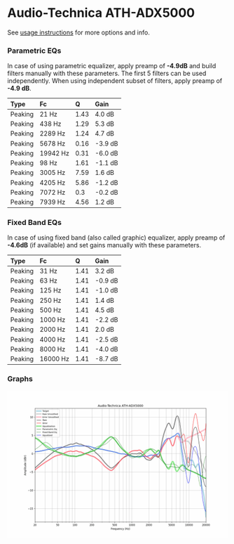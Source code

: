 # Audio-Technica ATH-ADX5000
See [usage instructions](https://github.com/jaakkopasanen/AutoEq#usage) for more options and info.

### Parametric EQs
In case of using parametric equalizer, apply preamp of **-4.9dB** and build filters manually
with these parameters. The first 5 filters can be used independently.
When using independent subset of filters, apply preamp of **-4.9 dB**.

| Type    | Fc       |    Q | Gain    |
|:--------|:---------|:-----|:--------|
| Peaking | 21 Hz    | 1.43 | 4.0 dB  |
| Peaking | 438 Hz   | 1.29 | 5.3 dB  |
| Peaking | 2289 Hz  | 1.24 | 4.7 dB  |
| Peaking | 5678 Hz  | 0.16 | -3.9 dB |
| Peaking | 19942 Hz | 0.31 | -6.0 dB |
| Peaking | 98 Hz    | 1.61 | -1.1 dB |
| Peaking | 3005 Hz  | 7.59 | 1.6 dB  |
| Peaking | 4205 Hz  | 5.86 | -1.2 dB |
| Peaking | 7072 Hz  | 0.3  | -0.2 dB |
| Peaking | 7939 Hz  | 4.56 | 1.2 dB  |

### Fixed Band EQs
In case of using fixed band (also called graphic) equalizer, apply preamp of **-4.6dB**
(if available) and set gains manually with these parameters.

| Type    | Fc       |    Q | Gain    |
|:--------|:---------|:-----|:--------|
| Peaking | 31 Hz    | 1.41 | 3.2 dB  |
| Peaking | 63 Hz    | 1.41 | -0.9 dB |
| Peaking | 125 Hz   | 1.41 | -1.0 dB |
| Peaking | 250 Hz   | 1.41 | 1.4 dB  |
| Peaking | 500 Hz   | 1.41 | 4.5 dB  |
| Peaking | 1000 Hz  | 1.41 | -2.2 dB |
| Peaking | 2000 Hz  | 1.41 | 2.0 dB  |
| Peaking | 4000 Hz  | 1.41 | -2.5 dB |
| Peaking | 8000 Hz  | 1.41 | -4.0 dB |
| Peaking | 16000 Hz | 1.41 | -8.7 dB |

### Graphs
![](./Audio-Technica%20ATH-ADX5000.png)